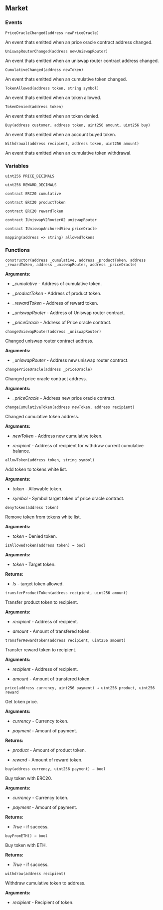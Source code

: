 ## Market





### Events
```solidity
PriceOracleChanged(address newPriceOracle)
```

An event thats emitted when an price oracle contract address changed.



```solidity
UniswapRouterChanged(address newUniswapRouter)
```

An event thats emitted when an uniswap router contract address changed.



```solidity
CumulativeChanged(address newToken)
```

An event thats emitted when an cumulative token changed.



```solidity
TokenAllowed(address token, string symbol)
```

An event thats emitted when an token allowed.



```solidity
TokenDenied(address token)
```

An event thats emitted when an token denied.



```solidity
Buy(address customer, address token, uint256 amount, uint256 buy)
```

An event thats emitted when an account buyed token.



```solidity
Withdrawal(address recipient, address token, uint256 amount)
```

An event thats emitted when an cumulative token withdrawal.




### Variables
```solidity
uint256 PRICE_DECIMALS
```

```solidity
uint256 REWARD_DECIMALS
```

```solidity
contract ERC20 cumulative
```

```solidity
contract ERC20 productToken
```

```solidity
contract ERC20 rewardToken
```

```solidity
contract IUniswapV2Router02 uniswapRouter
```

```solidity
contract IUniswapAnchoredView priceOracle
```

```solidity
mapping(address => string) allowedTokens
```


### Functions
```solidity
constructor(address _cumulative, address _productToken, address _rewardToken, address _uniswapRouter, address _priceOracle)
```





**Arguments:**
- *_cumulative* - Address of cumulative token.

- *_productToken* - Address of product token.

- *_rewardToken* - Address of reward token.

- *_uniswapRouter* - Address of Uniswap router contract.

- *_priceOracle* - Address of Price oracle contract.

```solidity
changeUniswapRouter(address _uniswapRouter)
```

Changed uniswap router contract address.




**Arguments:**
- *_uniswapRouter* - Address new uniswap router contract.

```solidity
changePriceOracle(address _priceOracle)
```

Changed price oracle contract address.




**Arguments:**
- *_priceOracle* - Address new price oracle contract.

```solidity
changeCumulativeToken(address newToken, address recipient)
```

Changed cumulative token address.




**Arguments:**
- *newToken* - Address new cumulative token.

- *recipient* - Address of recipient for withdraw current cumulative balance.

```solidity
allowToken(address token, string symbol)
```

Add token to tokens white list.




**Arguments:**
- *token* - Allowable token.

- *symbol* - Symbol target token of price oracle contract.

```solidity
denyToken(address token)
```

Remove token from tokens white list.




**Arguments:**
- *token* - Denied token.

```solidity
isAllowedToken(address token) → bool
```





**Arguments:**
- *token* - Target token.


**Returns:**
- *Is* - target token allowed.

```solidity
transferProductToken(address recipient, uint256 amount)
```

Transfer product token to recipient.




**Arguments:**
- *recipient* - Address of recipient.

- *amount* - Amount of transfered token.

```solidity
transferRewardToken(address recipient, uint256 amount)
```

Transfer reward token to recipient.




**Arguments:**
- *recipient* - Address of recipient.

- *amount* - Amount of transfered token.

```solidity
price(address currency, uint256 payment) → uint256 product, uint256 reward
```

Get token price.




**Arguments:**
- *currency* - Currency token.

- *payment* - Amount of payment.


**Returns:**
- *product* - Amount of product token.

- *reward* - Amount of reward token.

```solidity
buy(address currency, uint256 payment) → bool
```

Buy token with ERC20.




**Arguments:**
- *currency* - Currency token.

- *payment* - Amount of payment.


**Returns:**
- *True* - if success.

```solidity
buyFromETH() → bool
```

Buy token with ETH.




**Returns:**
- *True* - if success.

```solidity
withdraw(address recipient)
```

Withdraw cumulative token to address.




**Arguments:**
- *recipient* - Recipient of token.

